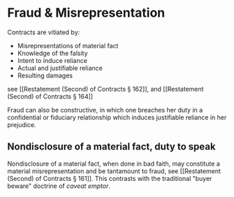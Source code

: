 # Fraud & Misrepresentation
Contracts are vitiated by:
* Misrepresentations of material fact
* Knowledge of the falsity
* Intent to induce reliance
* Actual and justifiable reliance
* Resulting damages

see [[Restatement (Second) of Contracts § 162]], and [[Restatement (Second) of Contracts § 164]]

Fraud can also be constructive, in which one breaches her duty in a confidential or fiduciary relationship which induces justifiable reliance in her prejudice.

## Nondisclosure of a material fact, duty to speak
Nondisclosure of a material fact, when done in bad faith, may constitute a material misrepresentation and be tantamount to fraud, see [[Restatement (Second) of Contracts § 161]]. This contrasts with the traditional "buyer beware" doctrine of *caveat emptor*.